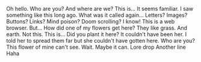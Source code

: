 Oh hello.
Who are you?
And where are we?
This is...
It seems familiar.
I saw something like this long ago. What was it called again...
Letters?
Images?
Buttons?
Links?
Mind poison?
Doom scrolling?
I know! This is a web browser.
But...
How did one of my flowers get here?
They like grass.
And earth.
Not this.
This is...
Did you plant it here?
It couldn't have been her.
I told her to spread them far but she couldn't have gotten here.
Who are you?
This flower of mine can't see.
Wait. Maybe it can.
Lore drop
Another line
Haha

